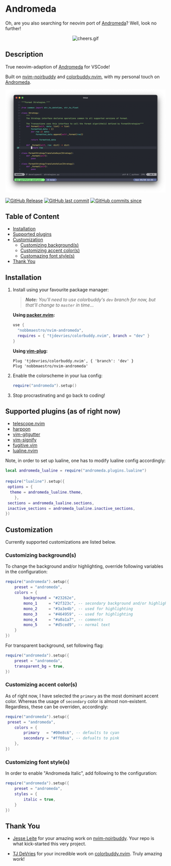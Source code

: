# Andromeda

Oh, are you also searching for neovim port of [Andromeda](https://github.com/EliverLara/Andromeda/tree/master)? Well, look no further!

<p align="center">
  <img src="https://media.giphy.com/media/sp685iuIEGuys/giphy.gif" alt="cheers.gif"/>
</p>

## Description

True neovim-adaption of [Andromeda](https://github.com/EliverLara/Andromeda/tree/master) for VSCode!

Built on [nvim-noirbuddy](https://github.com/jesseleite/nvim-noirbuddy) and [colorbuddy.nvim](https://github.com/tjdevries/colorbuddy.nvim), with my personal touch on [Andromeda](https://github.com/EliverLara/Andromeda/tree/master).

![media/example-py.png](media/example-py.png)

[![GitHub Release](https://img.shields.io/github/v/release/nobbmaestro/nvim-andromeda)](github-release)
[![GitHub last commit](https://img.shields.io/github/last-commit/nobbmaestro/nvim-andromeda/development)](github-last-commit)
[![GitHub commits since](https://img.shields.io/github/commits-since/nobbmaestro/nvim-andromeda/0.2.1/development)](githut-commits-since)

## Table of Content

- [Installation](#installation)
- [Supported plugins](#supported-plugins-as-of-right-now)
- [Customization](#customization)
  - [Customizing background(s)](#customizing-backgrounds)
  - [Customizing accent color(s)](#customizing-accent-colors)
  - [Customazing font style(s)](#customizing-font-styles)
- [Thank You](#thank-you)

## Installation

1. Install using your favourite package manager:

    > ***Note:** You'll need to use colorbuddy's `dev` branch for now, but that'll change to `master` in time...*

    **Using [packer.nvim](https://github.com/wbthomason/packer.nvim):**

    ```lua
    use {
      "nobbmaestro/nvim-andromeda",
      requires = { "tjdevries/colorbuddy.nvim", branch = "dev" }
    }
    ```

    **Using [vim-plug](https://github.com/junegunn/vim-plug):**

    ```vim
    Plug 'tjdevries/colorbuddy.nvim', { 'branch': 'dev' }
    Plug 'nobbmaestro/nvim-andromeda'
    ```

2. Enable the colorscheme in your lua config:

    ```lua
    require("andromeda").setup()
    ```

3. Stop procrastinating and go back to coding!

## Supported plugins (as of right now)

- [telescope.nvim](https://github.com/nvim-telescope/telescope.nvim)
- [harpoon](https://github.com/ThePrimeagen/harpoon)
- [vim-gitgutter](https://github.com/airblade/vim-gitgutter)
- [vim-signify](https://github.com/mhinz/vim-signify)
- [fugitive.vim](https://github.com/tpope/vim-fugitive)
- [lualine.nvim](https://github.com/nvim-lualine/lualine.nvim)

Note, in order to set up lualine, one has to modify lualine config accordingly:

```lua
local andromeda_lualine = require("andromeda.plugins.lualine")

require("lualine").setup({
 options = {
  theme = andromeda_lualine.theme,
    },
 sections = andromeda_lualine.sections,
 inactive_sections = andromeda_lualine.inactive_sections,
})

```

## Customization

Currently supported customizations are listed below.

### Customizing background(s)

To change the background and/or highlighting, override following variables in the configuration:

```lua
require("andromeda").setup({
    preset = "andromeda",
    colors = {
        background = "#23262e",
        mono_1     = "#2f323c", -- secondary background and/or highlighting 
        mono_2     = "#3a3e4b", -- used for highlighting 
        mono_3     = "#464959", -- used for highlighting 
        mono_4     = "#a0a1a7", -- comments 
        mono_5     = "#d5ced9", -- normal text
    }
})
```
For transparent background, set following flag:
```lua
require("andromeda").setup({
    preset = "andromeda",
    transparent_bg = true,
})
```
### Customizing accent color(s)

As of right now, I have selected the `primary` as the most dominant accent color. Whereas the usage of `secondary` color is almost non-existent. Regardless, these can be overriden, accordingly:

```lua
require("andromeda").setup({
 preset = "andromeda",
    colors = {
        primary   = "#00e8c6", -- defaults to cyan
        secondary = "#ff00aa", -- defualts to pink
    },
})
```

### Customizing font style(s)

In order to enable "Andromeda Italic", add following to the configuration:

```lua
require("andromeda").setup({
    preset = "andromeda",
    styles = {
        italic = true,
    }
})
```

## Thank You

- [Jesse Leite](https://twitter.com/jesseleite85) for your amazing work on [nvim-noirbuddy](https://github.com/jesseleite/nvim-noirbuddy). Your repo is what kick-started this very project.

- [TJ DeVries](https://twitter.com/teej_dv) for your incredible work on [colorbuddy.nvim](https://github.com/tjdevries/colorbuddy.nvim). Truly amazing work!
